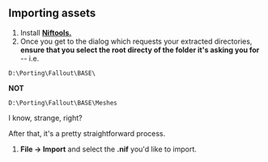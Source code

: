 ## Importing assets

1. Install [**Niftools.**](/fallout-4/tools.md)
2. Once you get to the dialog which requests your extracted directories, **ensure that you select the root directy of the folder it's asking you for** -- i.e. 

`D:\Porting\Fallout\BASE\`

**NOT**

`D:\Porting\Fallout\BASE\Meshes`

I know, strange, right?

After that, it's a pretty straightforward process.

1. **File -&gt; Import** and select the **.nif** you'd like to import.

